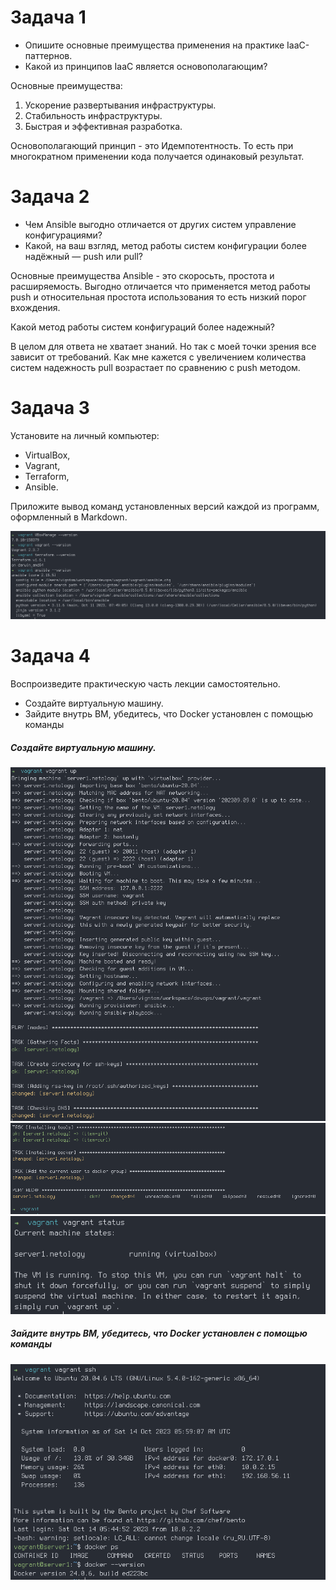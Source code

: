 # Задача 1

  * Опишите основные преимущества применения на практике IaaC-паттернов.
  * Какой из принципов IaaC является основополагающим?

Основные преимущества:
  1. Ускорение развертывания инфраструктуры.
  2. Стабильность инфраструктуры.
  3. Быстрая и эффективная разработка.

Основополагающий принцип - это Идемпотентность. То есть при многократном применении кода получается одинаковый результат.


# Задача 2

  * Чем Ansible выгодно отличается от других систем управление конфигурациями?
  * Какой, на ваш взгляд, метод работы систем конфигурации более надёжный — push или pull?

Основные преимущества Ansible - это скоросьть, простота и расширяемость. Выгодно отличается что применяется
метод работы push и относительная простота использования то есть низкий порог вхождения.

Какой метод работы систем конфигураций более надежный?

В целом для ответа не хватает знаний. Но так с моей точки зрения все зависит от требований. Как мне кажется
с увеличением количества систем надежность pull возрастает по сравнению с push методом.  

# Задача 3

  Установите на личный компьютер:

  * VirtualBox,
  * Vagrant,
  * Terraform,
  * Ansible.

  Приложите вывод команд установленных версий каждой из программ, оформленный в Markdown.

  ![Вывод команд установленных версий программ](./images/tools-and-versions.png)

# Задача 4

  Воспроизведите практическую часть лекции самостоятельно.

  * Создайте виртуальную машину.
  * Зайдите внутрь ВМ, убедитесь, что Docker установлен с помощью команды


##### Создайте виртуальную машину.

  ![Вывод vagrant up часть 1](./images/vagrant-up-p1.png)
  ![Вывод vagrant up часть 2](./images/vagrant-up-p2.png)
  ![Вывод vagrant status](./images/vagrant-status.png)
  
##### Зайдите внутрь ВМ, убедитесь, что Docker установлен с помощью команды

  ![Вход в вм и вывод команды docker ps](./images/vagrant-docker.png)
    

